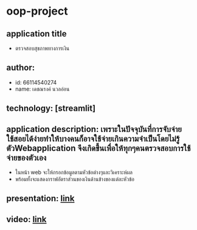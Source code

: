 # oop-project
## application title
  * ตรวจสอบสุขภาพทางการเงิน
## author: 
  * id: 66114540274
  * name: เดชณรงค์ นวลอ่อน
## technology: [streamlit]
## application description: เพราะในปัจจุบันที่การจับจ่ายใช้สอยได้ง่ายทำให้บางคนก็อาจใช้จ่ายเกินความจำเป็นโดยไม่รู้ตัวWebapplication จึงเกิดขึ้นเพื่อให้ทุกๆคนตรวจสอบการใช้จ่ายของตัวเอง
  * ในหน้า web จะให้กรอกข้อมูลตามหัวข้อต่างๆและวิเคราะห์ผล
  * พร้อมทั้งจะแสดงกราฟอัตราส่วนของเงินด้านข้างของแต่ละหัวข้อ

## presentation: [link](https://slidesgo.com/editor/share/9b883c50-7255-404d-a694-5bc5eb05d457#rs=link)
## video: [link](https://drive.google.com/file/d/1jObhCG7IZd0ELQMCkk_gkxtECbxUGsXL/view?usp=sharing)
